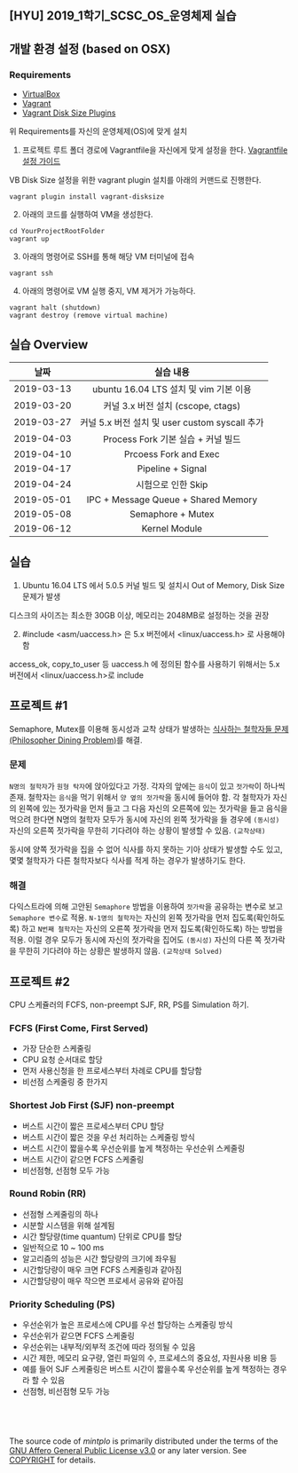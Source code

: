 ## [HYU] 2019_1학기_SCSC_OS_운영체제 실습

## 개발 환경 설정 (based on OSX)
### Requirements
- [VirtualBox](https://www.vagrantup.com/)
- [Vagrant](https://www.virtualbox.org/)
- [Vagrant Disk Size Plugins](https://github.com/sprotheroe/vagrant-disksize)

위 Requirements를 자신의 운영체제(OS)에 맞게 설치

1. 프로젝트 루트 폴더 경로에 Vagrantfile을 자신에게 맞게 설정을 한다. [Vagrantfile 설정 가이드](https://www.vagrantup.com/docs/vagrantfile/)

VB Disk Size 설정을 위한 vagrant plugin 설치를 아래의 커맨드로 진행한다.
```
vagrant plugin install vagrant-disksize
```

2. 아래의 코드를 실행하여 VM을 생성한다.

```
cd YourProjectRootFolder
vagrant up
```

3. 아래의 명령어로 SSH를 통해 해당 VM 터미널에 접속

```
vagrant ssh
```

4. 아래의 명령어로 VM 실행 중지, VM 제거가 가능하다.

```
vagrant halt (shutdown)
vagrant destroy (remove virtual machine)
```

## 실습 Overview
| 날짜   |      실습 내용      |
|----------|:-------------:|
| 2019-03-13 | ubuntu 16.04 LTS 설치 및 vim 기본 이용 |
| 2019-03-20 | 커널 3.x 버전 설치 (cscope, ctags)  |
| 2019-03-27 | 커널 5.x 버전 설치 및 user custom syscall 추가 |
| 2019-04-03 | Process Fork 기본 실습 + 커널 빌드 |
| 2019-04-10 | Prcoess Fork and Exec |
| 2019-04-17 | Pipeline + Signal |
| 2019-04-24 | 시험으로 인한 Skip |
| 2019-05-01 | IPC + Message Queue + Shared Memory |
| 2019-05-08 | Semaphore + Mutex |
| 2019-06-12 | Kernel Module |

## 실습
1. Ubuntu 16.04 LTS 에서 5.0.5 커널 빌드 및 설치시 Out of Memory, Disk Size 문제가 발생

디스크의 사이즈는 최소한 30GB 이상, 메모리는 2048MB로 설정하는 것을 권장

2. #include <asm/uaccess.h> 은 5.x 버전에서 <linux/uaccess.h> 로 사용해야 함

access_ok, copy_to_user 등 uaccess.h 에 정의된 함수를 사용하기 위해서는 5.x 버전에서 <linux/uaccess.h>로 include

## 프로젝트 #1

Semaphore, Mutex를 이용해 동시성과 교착 상태가 발생하는 [식사하는 철학자들 문제(Philosopher Dining Problem)](https://ko.wikipedia.org/wiki/%EC%8B%9D%EC%82%AC%ED%95%98%EB%8A%94_%EC%B2%A0%ED%95%99%EC%9E%90%EB%93%A4_%EB%AC%B8%EC%A0%9C)를 해결.

### 문제

`N명의 철학자`가 `원형 탁자`에 앉아있다고 가정. 각자의 앞에는 `음식`이 있고 `젓가락`이 하나씩 존재. 철학자는 `음식`을 먹기 위해서 `양 옆의 젓가락`을 동시에 들어야 함. 각 철학자가 자신의 왼쪽에 있는 젓가락을 먼저 들고 그 다음 자신의 오른쪽에 있는 젓가락을 들고 음식을 먹으려 한다면 N명의 철학자 모두가 동시에 자신의 왼쪽 젓가락을 들 경우에 `(동시성)` 자신의 오른쪽 젓가락을 무한히 기다려야 하는 상황이 발생할 수 있음. `(교착상태)`

동시에 양쪽 젓가락을 집을 수 없어 식사를 하지 못하는 기아 상태가 발생할 수도 있고, 몇몇 철학자가 다른 철학자보다 식사를 적게 하는 경우가 발생하기도 한다.

### 해결

다익스트라에 의해 고안된 `Semaphore` 방법을 이용하여 `젓가락`을 공유하는 변수로 보고 `Semaphore 변수`로 적용. `N-1명의 철학자`는 자신의 왼쪽 젓가락을 먼저 집도록(확인하도록) 하고 `N번째 철학자`는 자신의 오른쪽 젓가락을 먼저 집도록(확인하도록) 하는 방법을 적용. 이럴 경우 모두가 동시에 자신의 젓가락을 집어도 `(동시성)` 자신의 다른 쪽 젓가락을 무한히 기다려야 하는 상황은 발생하지 않음. `(교착상태 Solved)`

## 프로젝트 #2

CPU 스케쥴러의 FCFS, non-preempt SJF, RR, PS를 Simulation 하기.

### FCFS (First Come, First Served)

- 가장 단순한 스케줄링
- CPU 요청 순서대로 할당
- 먼저 사용신청을 한 프로세스부터 차례로 CPU를 할당함
- 비선점 스케줄링 중 한가지

### Shortest Job First (SJF) non-preempt

- 버스트 시간이 짧은 프로세스부터 CPU 할당
- 버스트 시간이 짧은 것을 우선 처리하는 스케줄링 방식
- 버스트 시간이 짧을수록 우선순위를 높게 책정하는 우선순위 스케줄링
- 버스트 시간이 같으면 FCFS 스케줄링
- 비선점형, 선점형 모두 가능

### Round Robin (RR)

- 선점형 스케줄링의 하나
- 시분할 시스템을 위해 설계됨
- 시간 할당량(time quantum) 단위로 CPU를 할당
- 일반적으로 10 ~ 100 ms
- 알고리즘의 성능은 시간 할당량의 크기에 좌우됨
- 시간할당량이 매우 크면 FCFS 스케줄링과 같아짐
- 시간할당량이 매우 작으면 프로세서 공유와 같아짐

### Priority Scheduling (PS)

- 우선순위가 높은 프로세스에 CPU를 우선 할당하는 스케줄링 방식
- 우선순위가 같으면 FCFS 스케줄링
- 우선순위는 내부적/외부적 조건에 따라 정의될 수 있음
- 시간 제한, 메모리 요구량, 열린 파일의 수, 프로세스의 중요성, 자원사용 비용 등
- 예를 들어 SJF 스케줄링은 버스트 시간이 짧을수록 우선순위를 높게 책정하는 경우라 할 수 있음
- 선점형, 비선점형 모두 가능

&nbsp;
--------

The source code of *mintplo* is primarily distributed under the terms
of the [GNU Affero General Public License v3.0] or any later version. See
[COPYRIGHT] for details.

[GNU Affero General Public License v3.0]: LICENSE
[COPYRIGHT]: COPYRIGHT
